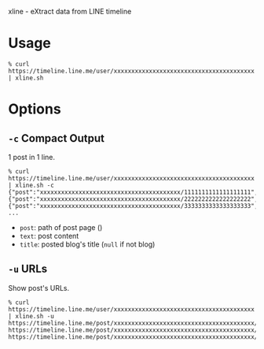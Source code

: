xline - eXtract data from LINE timeline

# Usage

```
% curl https://timeline.line.me/user/xxxxxxxxxxxxxxxxxxxxxxxxxxxxxxxxxxxxxxxx | xline.sh
```

# Options

## `-c` Compact Output

1 post in 1 line.
```
% curl https://timeline.line.me/user/xxxxxxxxxxxxxxxxxxxxxxxxxxxxxxxxxxxxxxxx | xline.sh -c
{"post":"xxxxxxxxxxxxxxxxxxxxxxxxxxxxxxxxxxxxxxxx/1111111111111111111","text":"CONTENTS","title":"TITLE"}
{"post":"xxxxxxxxxxxxxxxxxxxxxxxxxxxxxxxxxxxxxxxx/2222222222222222222","text":"CONTENTS","title":null}
{"post":"xxxxxxxxxxxxxxxxxxxxxxxxxxxxxxxxxxxxxxxx/3333333333333333333","text":"CONTENTS","title":"TITLE"}
...
```
- `post`: path of post page ()
- `text`: post content
- `title`: posted blog's title (`null` if not blog)

## `-u` URLs

Show post's URLs.
```
% curl https://timeline.line.me/user/xxxxxxxxxxxxxxxxxxxxxxxxxxxxxxxxxxxxxxxx | xline.sh -u
https://timeline.line.me/post/xxxxxxxxxxxxxxxxxxxxxxxxxxxxxxxxxxxxxxxx/1111111111111111111
https://timeline.line.me/post/xxxxxxxxxxxxxxxxxxxxxxxxxxxxxxxxxxxxxxxx/2222222222222222222
https://timeline.line.me/post/xxxxxxxxxxxxxxxxxxxxxxxxxxxxxxxxxxxxxxxx/3333333333333333333
```
